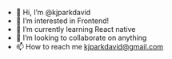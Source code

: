 - 👋 Hi, I’m @kjparkdavid
- 👀 I’m interested in Frontend!
- 🌱 I’m currently learning React native
- 💞️ I’m looking to collaborate on anything
- 📫 How to reach me kjparkdavid@gmail.com

<!---
kjparkdavid/kjparkdavid is a ✨ special ✨ repository because its `README.md` (this file) appears on your GitHub profile.
You can click the Preview link to take a look at your changes.
--->
